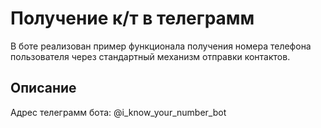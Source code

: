 # Получение к/т в телеграмм

В боте реализован пример функционала получения номера телефона пользователя через стандартный механизм отправки контактов.


## Описание

Адрес телеграмм бота: @i_know_your_number_bot
